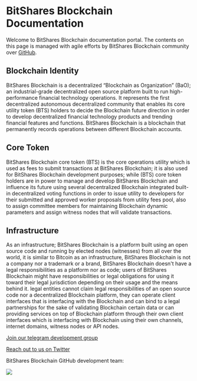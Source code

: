 # BitShares Blockchain Documentation

Welcome to BitShares Blockchain documentation portal. The contents on this page is managed with agile efforts by BitShares Blockchain community over [GitHub](https://github.com/BitShares).

## Blockchain Identity 
BitShares Blockchain is a decentralized “Blockchain as Organization” (BaO); an industrial-grade decentralized open source platform built to run high-performance financial technology operations. It represents the first decentralized autonomous decentralized community that enables its core utility token (BTS) holders to decide the Blockchain future direction in order to develop decentralized financial technology products and trending financial features and functions. BitShares Blockchain is a blockchain that permanently records operations between different Blockchain accounts.

## Core Token
BitShares Blockchain core token (BTS) is the core operations utility which is used as fees to submit transactions at BitShares Blockchain; it is also used for BitShares Blockchain development purposes; while (BTS) core token holders are in power to manage and develop BitShares Blockchain and influence its future using several decentralized Blockchain integrated built-in decentralized voting functions in order to issue utility to developers for their submitted and approved worker proposals from utility fees pool, also to assign committee members for maintaining Blockchain dynamic parameters and assign witness nodes that will validate transactions.

## Infrastructure
As an infrastructure; BitShares Blockchain is a platform built using an open source code and running by elected nodes (witnesses) from all over the world, it is similar to Bitcoin as an infrastructure, BitShares Blockchain is not a company nor a trademark or a brand, BitShares Blockchain doesn't have a legal responsibilities as a platform nor as code; users of BitShares Blockchain might have responsibilities or legal obligations for using it toward their legal jurisdiction depending on their usage and the means behind it. legal entities cannot claim legal responsibilities of an open source code nor a decentralized Blockchain platform, they can operate client interfaces that is interfacing with the Blockchain and can bind to a legal partnerships for the sake of validating Blockchain certain data or can providing services on top of Blockchain platform through their own client interfaces which is interfacing with Blockchain using their own channels, internet domains, witness nodes or API nodes.

[Join our telegram development group](https://t.me/BitSharesDEV)

[Reach out to us on Twitter](https://twitter.com/BitSharesGroup)

BitShares Blockchain GitHub development team:

<a href="https://github.com/bitshares/bitshares-core/graphs/contributors">
  <img src="https://contrib.rocks/image?repo=bitshares/bitshares-core" />
</a>
